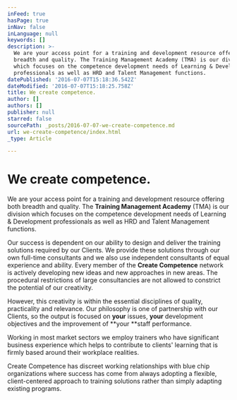 ```yaml
---
inFeed: true
hasPage: true
inNav: false
inLanguage: null
keywords: []
description: >-
  We are your access point for a training and development resource offering both
  breadth and quality. The Training Management Academy (TMA) is our division
  which focuses on the competence development needs of Learning & Development
  professionals as well as HRD and Talent Management functions.
datePublished: '2016-07-07T15:18:36.542Z'
dateModified: '2016-07-07T15:18:25.758Z'
title: We create competence.
author: []
authors: []
publisher: null
starred: false
sourcePath: _posts/2016-07-07-we-create-competence.md
url: we-create-competence/index.html
_type: Article

---
```

# We create competence.

We are your access point for a training and development resource offering both breadth and quality. The **Training Management Academy** (TMA) is our division which focuses on the competence development needs of Learning & Development professionals as well as HRD and Talent Management functions.

Our success is dependent on our ability to design and deliver the training solutions required by our Clients. We provide these solutions through our own full-time consultants and we also use independent consultants of equal experience and ability. Every member of the **Create Competence** network is actively developing new ideas and new approaches in new areas. The procedural restrictions of large consultancies are not allowed to constrict the potential of our creativity. 

However, this creativity is within the essential disciplines of quality, practicality and relevance. Our philosophy is one of partnership with our Clients, so the output is focused on **your** issues, **your** development objectives and the improvement of **your **staff performance.

Working in most market sectors we employ trainers who have significant business experience which helps to contribute to clients' learning that is firmly based around their workplace realities.

Create Competence has discreet working relationships with blue chip organizations where success has come from always adopting a flexible, client-centered approach to training solutions rather than simply adapting existing programs.